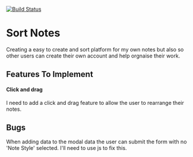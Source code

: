 [![Build Status](https://travis-ci.org/Fordalex/sort-notes.svg?branch=master)](https://travis-ci.org/Fordalex/sort-notes)

# Sort Notes

Creating a easy to create and sort platform for my own notes but also so other users can create their own account and help orgnaise their work.

## Features To Implement

#### Click and drag

I need to add a click and drag feature to allow the user to rearrange their notes.


## Bugs

When adding data to the modal data the user can submit the form with no 'Note Style' selected. I'll need to use js to fix this.